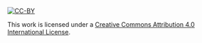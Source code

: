 [![CC-BY]][Creative Commons Attribution 4.0 International License]

This work is licensed under a [Creative Commons Attribution 4.0 International License].

<!-- Icons, Logos and Badges -->

[CC-BY]:
    <https://i.creativecommons.org/l/by/4.0/80x15.png>
    "Creative Commons Attribution 4.0 International License"

[Creative Commons Attribution 4.0 International License]:
    <http://creativecommons.org/licenses/by/4.0/>
    "Creative Commons Attribution 4.0 International License"
